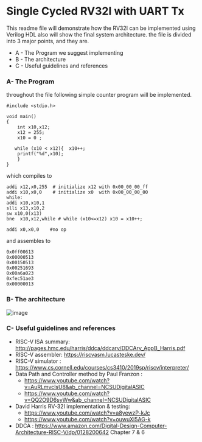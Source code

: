 # Single Cycled RV32I with UART Tx 

This readme file will demonstrate how the RV32I can be implemented using Verilog HDL also will show the final system architecture.
the file is divided into 3 major points, and they are.

 - A - The Program we suggest implementing 
 - B - The architecture 
 - C - Useful guidelines and references 

### A- The Program
throughout the file following simple counter program will be implemented. 
```
#include <stdio.h>

void main()
{
    int x10,x12;
    x12 = 255;
    x10 = 0 ;
    
   while (x10 < x12){  x10++;
    printf("%d",x10);
    }
}
```
which compiles to 
```
addi x12,x0,255  # initialize x12 with 0x00_00_00_ff
addi x10,x0,0    # initialize x0  with 0x00_00_00_00
while:
addi x10,x10,1
slli x13,x10,2
sw x10,0(x13)
bne  x10,x12,while # while (x10<=x12) x10 = x10++;

addi x0,x0,0    #no op
```
and assembles to 
```
0x0ff00613
0x00000513
0x00150513
0x00251693
0x00a6a023
0xfec51ae3
0x00000013

```

### B- The architecture 
![image](https://user-images.githubusercontent.com/90535558/214970655-d3511e4d-e122-4e70-b4b2-924935b57182.png)


### C- Useful guidelines and references 
- RISC-V ISA summary:  http://pages.hmc.edu/harris/ddca/ddcarv/DDCArv_AppB_Harris.pdf
- RISC-V assembler: https://riscvasm.lucasteske.dev/
- RISC-V simulator : https://www.cs.cornell.edu/courses/cs3410/2019sp/riscv/interpreter/ 
- Data Path and Controller method by Paul Franzon : 
  * https://www.youtube.com/watch?v=AuRLmvclsU8&ab_channel=NCSUDigitalASIC 
  * https://www.youtube.com/watch?v=QQ2O9D6syWw&ab_channel=NCSUDigitalASIC
- David Harris RV-32I implementation & testing:    
  * https://www.youtube.com/watch?v=a8yewzP-kJc
  * https://www.youtube.com/watch?v=ouwuXl5AG-k
 - DDCA : https://www.amazon.com/Digital-Design-Computer-Architecture-RISC-V/dp/0128200642 Chapter 7 & 6

